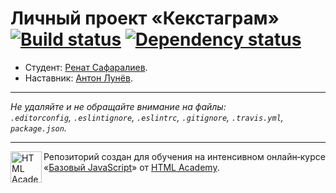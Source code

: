 # Личный проект «Кекстаграм» [![Build status][travis-image]][travis-url] [![Dependency status][dependency-image]][dependency-url]

* Студент: [Ренат Сафаралиев](https://up.htmlacademy.ru/javascript/5/user/212199).
* Наставник: [Антон Лунёв](https://up.htmlacademy.ru/javascript/5/user/118520).

---

_Не удаляйте и не обращайте внимание на файлы:_<br>
_`.editorconfig`, `.eslintignore`, `.eslintrc`, `.gitignore`, `.travis.yml`, `package.json`._

---

<a href="https://htmlacademy.ru/intensive/javascript"><img align="left" width="50" height="50" title="HTML Academy" src="https://up.htmlacademy.ru/static/img/intensive/javascript/logo-for-github.svg"></a>

Репозиторий создан для обучения на интенсивном онлайн‑курсе «[Базовый JavaScript](https://htmlacademy.ru/intensive/javascript)» от [HTML Academy](https://htmlacademy.ru).

[travis-image]: https://travis-ci.org/htmlacademy-javascript/212199-kekstagram.svg?branch=master
[travis-url]: https://travis-ci.org/htmlacademy-javascript/212199-kekstagram
[dependency-image]: https://david-dm.org/htmlacademy-javascript/212199-kekstagram.svg?style=flat-square
[dependency-url]: https://david-dm.org/htmlacademy-javascript/212199-kekstagram
